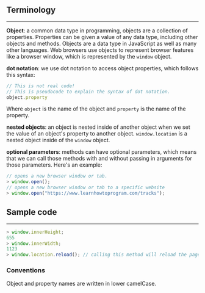 ## Terminology
---

**Object**: a common data type in programming, objects are a collection of properties. Properties can be given a value of any data type, including other objects and methods. Objects are a data type in JavaScript as well as many other languages. Web browsers use objects to represent browser features like a browser window, which is represented by the `window` object. 

**dot notation**: we use dot notation to access object properties, which follows this syntax:

```js
// This is not real code! 
// This is pseudocode to explain the syntax of dot notation.
object.property 
```

Where `object` is the name of the object and `property` is the name of the property.

**nested objects**: an object is nested inside of another object when we set the value of an object's property to another object. `window.location` is a nested object inside of the `window` object.

**optional parameters**: methods can have optional parameters, which means that we can call those methods with and without passing in arguments for those parameters. Here's an example:

```js
// opens a new browser window or tab.
> window.open();
// opens a new browser window or tab to a specific website
> window.open("https://www.learnhowtoprogram.com/tracks");
```

## Sample code
---

```js
> window.innerHeight;
655
> window.innerWidth;
1123
> window.location.reload(); // calling this method will reload the page
```

### Conventions

Object and property names are written in lower camelCase.

